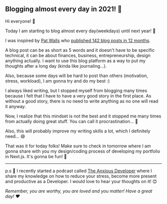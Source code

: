 ## Blogging almost every day in 2021! 🎉

Hi everyone! 👋

Today I am starting to blog almost every day(weekdays) until next year! 🎉

I was inspired by [Pat Walls](https://twitter.com/thepatwalls) who [published 142 blog posts in 12 months](https://patwalls.com/how-i-published-142-blog-posts-in-12-months).

A blog post can be as short as 5 words and it doesn't have to be specific technical, it can be about finances, business, entrepreneurship, design anything actually. I want to use this blog platform as a way to put my thoughts after a long day (kinda like journaling...).

Also, because some days will be hard to post than others (motivation, stress, workload), I am gonna try and do my best :)

I always liked writing, but I stopped myself from blogging many times because I felt that I have to have a very good story in the first place. As without a good story, there is no need to write anything as no one will read it anyway.

Now, I realize that this mindset is not the best and it stopped me many times from actually doing great stuff. You can call it procrastination... 🥱

Also, this will probably improve my writing skills a lot, which I definitely need... 😅

That was it for today folks! Make sure to check in tomorrow where I am gonna share with you my design/coding process of developing my portfolio in Next.js. It's gonna be fun! 🕺

---

p.s 🤫 I recently started a podcast called [The Anxious Developer](https://apple.co/39yOnvz) where I share my knowledge on how to reduce your stress, become more present and productive as a Developer. I would love to hear your thoughts on it! 😊

*Remember, you are worthy, you are loved and you matter! Have a great day! ❤️*